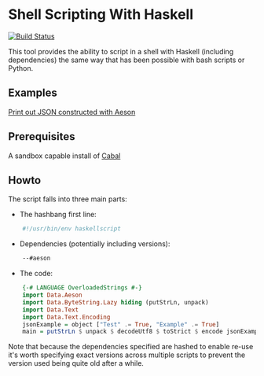Shell Scripting With Haskell
============================

[![Build Status](https://secure.travis-ci.org/seanparsons/haskellscript.svg)](http://travis-ci.org/seanparsons/haskellscript)

This tool provides the ability to script in a shell with Haskell (including dependencies) the same way that has been possible with bash scripts or Python.


Examples
--------

[Print out JSON constructed with Aeson](https://github.com/seanparsons/haskellscript/blob/master/Example.hs)


Prerequisites
-------------

A sandbox capable install of [Cabal](https://www.haskell.org/cabal/)


Howto
-----

The script falls into three main parts:
* The hashbang first line:
```bash
    #!/usr/bin/env haskellscript
```
* Dependencies (potentially including versions):
```bash
    --#aeson
```
* The code:
```haskell
    {-# LANGUAGE OverloadedStrings #-}
    import Data.Aeson
    import Data.ByteString.Lazy hiding (putStrLn, unpack)
    import Data.Text
    import Data.Text.Encoding
    jsonExample = object ["Test" .= True, "Example" .= True]
    main = putStrLn $ unpack $ decodeUtf8 $ toStrict $ encode jsonExample 
```

Note that because the dependencies specified are hashed to enable re-use it's worth specifying
exact versions across multiple scripts to prevent the version used being quite old after a while.